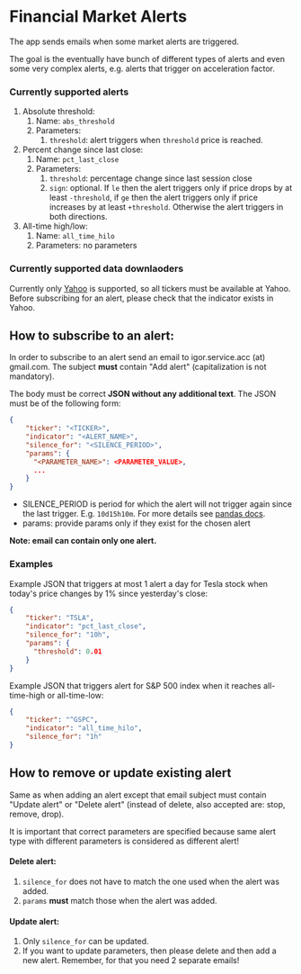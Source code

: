 # Financial Market Alerts

The app sends emails when some market alerts are triggered.

The goal is the eventually have bunch of different types of alerts and even some very complex alerts,
e.g. alerts that trigger on acceleration factor.

### Currently supported alerts
1. Absolute threshold:
    1. Name: `abs_threshold`
    1. Parameters:
        1. `threshold`: alert triggers when `threshold` price is reached.
1. Percent change since last close:
    1. Name: `pct_last_close`
    1. Parameters:
        1. `threshold`: percentage change since last session close
        1. `sign`: optional. If `le` then the alert triggers only if price drops by at least `-threshold`,
        if `ge` then the alert triggers only if price increases by at least `+threshold`. Otherwise the alert
        triggers in both directions.
1. All-time high/low:
    1. Name: `all_time_hilo`
    1. Parameters: no parameters
    
### Currently supported data downlaoders
Currently only [Yahoo](https://finance.yahoo.com/) is supported, 
so all tickers must be available at Yahoo. Before subscribing for an alert, 
please check that the indicator exists in Yahoo.
    
## How to subscribe to an alert:
In order to subscribe to an alert send an email to igor.service.acc (at) gmail.com.
The subject **must** contain "Add alert" (capitalization is not mandatory).

The body must be correct **JSON without any additional text**.
The JSON must be of the following form:
```json
{
    "ticker": "<TICKER>",
    "indicator": "<ALERT_NAME>",
    "silence_for": "<SILENCE_PERIOD>",
    "params": {
      "<PARAMETER_NAME>": <PARAMETER_VALUE>,
      ...
    }
}
```

- SILENCE_PERIOD is period for which the alert will not trigger again since the last trigger. 
E.g. `10d15h10m`. For more details see [pandas docs](https://pandas.pydata.org/pandas-docs/stable/user_guide/timedeltas.html).
- params: provide params only if they exist for the chosen alert

**Note: email can contain only one alert.**

### Examples
Example JSON that triggers at most 1 alert a day for Tesla stock when today's price 
changes by 1% since yesterday's close:
```json
{
    "ticker": "TSLA",
    "indicator": "pct_last_close",
    "silence_for": "10h",
    "params": {
      "threshold": 0.01
    }
}
```
Example JSON that triggers alert for S&P 500 index when it reaches all-time-high or all-time-low:
```json
{
    "ticker": "^GSPC",
    "indicator": "all_time_hilo",
    "silence_for": "1h"
}
```

## How to remove or update existing alert
Same as when adding an alert except that email subject must contain
"Update alert" or "Delete alert" (instead of delete, also accepted are: stop, remove, drop).

It is important that correct parameters are specified because same alert type with different
parameters is considered as different alert!

#### Delete alert:
1. `silence_for` does not have to match the one used when the alert was added.
1. `params` **must** match those when the alert was added.

#### Update alert:
1. Only `silence_for` can be updated.
1. If you want to update parameters, then please delete and then add a new alert. 
Remember, for that you need 2 separate emails!  

